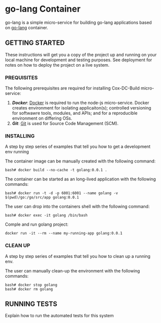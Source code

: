 # go-lang Container

go-lang is a simple micro-service for building go-lang applications based on [go-lang](https://hub.docker.com/_/golang) container.

## GETTING STARTED

These instructions will get you a copy of the project up and running on your local machine for development and testing purposes. See deployment for notes on how to deploy the project on a live system.

### PREQUISITES
The following prerequisites are required for installing Cox-DC-Build micro-service:
1.	***Docker***: [Docker](https://docs.docker.com/install/linux/docker-ce/ubuntu/) is required to run the node-js micro-service.  Docker creates environment for isolating applicaiton(s); controlled versioning for softwawre tools, modules, and APIs; and for a reproducible environment on differing OSs.
2.	***Git***: [Git]() is used for Source Code Management (SCM).

### INSTALLING

A step by step series of examples that tell you how to get a development env running

The container image can be manually created with the following command:
```
bash# docker build --no-cache -t golang:0.0.1 .
```

The container can be started as an long-lived application with the following commands:
```
bash# docker run -t -d -p 6001:6001 --name golang -v $(pwd)/go:/go/src/app golang:0.0.1
```

The user can drop into the containers shell with the following command:
```
bash# docker exec -it golang /bin/bash
```

Comple and run golang project:
```
docker run -it --rm --name my-running-app golang:0.0.1
```

### CLEAN UP
A step by step series of examples that tell you how to clean up a running env.

The user can manually clean-up the environment with the following commands:
```
bash# docker stop golang
bash# docker rm golang
```

## RUNNING TESTS

Explain how to run the automated tests for this system